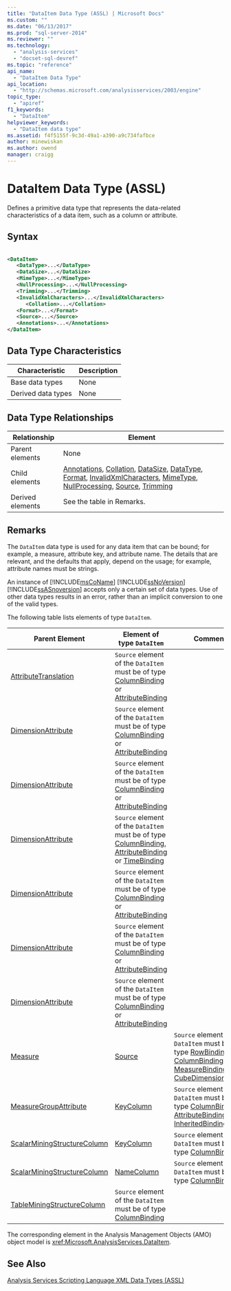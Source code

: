 ```yaml
---
title: "DataItem Data Type (ASSL) | Microsoft Docs"
ms.custom: ""
ms.date: "06/13/2017"
ms.prod: "sql-server-2014"
ms.reviewer: ""
ms.technology: 
  - "analysis-services"
  - "docset-sql-devref"
ms.topic: "reference"
api_name: 
  - "DataItem Data Type"
api_location: 
  - "http://schemas.microsoft.com/analysisservices/2003/engine"
topic_type: 
  - "apiref"
f1_keywords: 
  - "DataItem"
helpviewer_keywords: 
  - "DataItem data type"
ms.assetid: f4f5155f-9c3d-49a1-a390-a9c734fafbce
author: minewiskan
ms.author: owend
manager: craigg
---
```

# DataItem Data Type (ASSL)
  Defines a primitive data type that represents the data-related characteristics of a data item, such as a column or attribute.  
  
## Syntax  
  
```xml  
  
<DataItem>  
   <DataType>...</DataType>  
   <DataSize>...</DataSize>  
   <MimeType>...</MimeType>  
   <NullProcessing>...</NullProcessing>  
   <Trimming>...</Trimming>  
   <InvalidXmlCharacters>...</InvalidXmlCharacters>  
      <Collation>...</Collation>  
   <Format>...</Format>  
   <Source>...</Source>  
   <Annotations>...</Annotations>  
</DataItem>  
```  
  
## Data Type Characteristics  
  
|Characteristic|Description|  
|--------------------|-----------------|  
|Base data types|None|  
|Derived data types|None|  
  
## Data Type Relationships  
  
|Relationship|Element|  
|------------------|-------------|  
|Parent elements|None|  
|Child elements|[Annotations](../collections/annotations-element-assl.md), [Collation](../properties/collation-element-assl.md), [DataSize](../properties/datasize-element-assl.md), [DataType](../properties/datatype-element-assl.md), [Format](../properties/format-element-assl.md), [InvalidXmlCharacters](../properties/invalidxmlcharacters-element-assl.md), [MimeType](../properties/mimetype-element-assl.md), [NullProcessing](../properties/nullprocessing-element-assl.md), [Source](../properties/source-element-binding-assl.md), [Trimming](../properties/trimming-element-assl.md)|  
|Derived elements|See the table in Remarks.|  
  
## Remarks  
 The `DataItem` data type is used for any data item that can be bound; for example, a measure, attribute key, and attribute name. The details that are relevant, and the defaults that apply, depend on the usage; for example, attribute names must be strings.  
  
 An instance of [!INCLUDE[msCoName](../../../includes/msconame-md.md)] [!INCLUDE[ssNoVersion](../../../includes/ssnoversion-md.md)] [!INCLUDE[ssASnoversion](../../../includes/ssasnoversion-md.md)] accepts only a certain set of data types. Use of other data types results in an error, rather than an implicit conversion to one of the valid types.  
  
 The following table lists elements of type `DataItem`.  
  
|Parent Element|Element of type `DataItem`|Comments|  
|--------------------|----------------------------------|--------------|  
|[AttributeTranslation](../objects/column-element-assl.md)|`Source` element of the `DataItem` must be of type [ColumnBinding](binding-data-type-assl.md) or [AttributeBinding](attributebinding-data-type-assl.md)|  
|[DimensionAttribute](../objects/customrollupcolumn-element-assl.md)|`Source` element of the `DataItem` must be of type [ColumnBinding](binding-data-type-assl.md) or [AttributeBinding](attributebinding-data-type-assl.md)|  
|[DimensionAttribute](../objects/customrolluppropertiescolumn-element-assl.md)|`Source` element of the `DataItem` must be of type [ColumnBinding](binding-data-type-assl.md) or [AttributeBinding](attributebinding-data-type-assl.md)|  
|[DimensionAttribute](../objects/keycolumn-element-assl.md)|`Source` element of the `DataItem` must be of type [ColumnBinding](binding-data-type-assl.md), [AttributeBinding](attributebinding-data-type-assl.md) or [TimeBinding](timebinding-data-type-assl.md)|  
|[DimensionAttribute](../objects/namecolumn-element-assl.md)|`Source` element of the `DataItem` must be of type [ColumnBinding](binding-data-type-assl.md) or [AttributeBinding](attributebinding-data-type-assl.md)|  
|[DimensionAttribute](../objects/skippedlevelscolumn-element-assl.md)|`Source` element of the `DataItem` must be of type [ColumnBinding](binding-data-type-assl.md) or [AttributeBinding](attributebinding-data-type-assl.md)|  
|[DimensionAttribute](../objects/unaryoperatorcolumn-element-assl.md)|`Source` element of the `DataItem` must be of type [ColumnBinding](binding-data-type-assl.md) or [AttributeBinding](attributebinding-data-type-assl.md)|  
|[Measure](../objects/measure-element-assl.md)|[Source](../properties/source-element-binding-assl.md)|`Source` element of the `DataItem` must be of type [RowBinding](rowbinding-data-type-assl.md), [ColumnBinding](binding-data-type-assl.md), [MeasureBinding](measurebinding-data-type-assl.md), or [CubeDimensionBinding](dimensionbinding-data-type-assl.md)|  
|[MeasureGroupAttribute](measuregroupattribute-data-type-assl.md)|[KeyColumn](../objects/keycolumn-element-assl.md)|`Source` element of the `DataItem` must be of type [ColumnBinding](binding-data-type-assl.md), [AttributeBinding](attributebinding-data-type-assl.md) or [InheritedBinding](inheritedbinding-data-type-assl.md)|  
|[ScalarMiningStructureColumn](miningstructurecolumn-data-type-assl.md)|[KeyColumn](../objects/keycolumn-element-assl.md)|`Source` element of the `DataItem` must be of type [ColumnBinding](binding-data-type-assl.md)|  
|[ScalarMiningStructureColumn](miningstructurecolumn-data-type-assl.md)|[NameColumn](../objects/namecolumn-element-assl.md)|`Source` element of the `DataItem` must be of type [ColumnBinding](binding-data-type-assl.md)|  
|[TableMiningStructureColumn](../objects/foreignkeycolumn-element-assl.md)|`Source` element of the `DataItem` must be of type [ColumnBinding](binding-data-type-assl.md)|  
  
 The corresponding element in the Analysis Management Objects (AMO) object model is <xref:Microsoft.AnalysisServices.DataItem>.  
  
## See Also  
 [Analysis Services Scripting Language XML Data Types &#40;ASSL&#41;](analysis-services-scripting-language-xml-data-types-assl.md)  
  
  
